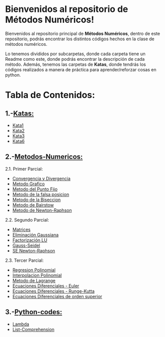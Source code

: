 # Bienvenidos al repositorio de Métodos Numéricos!

Bienvenidos al repositorio principal de **Métodos Numéricos**, dentro de este repositorio, podrás encontrar los distintos códigos hechos en la clase de métodos numéricos.

Lo tenemos divididos por subcarpetas, donde cada carpeta tiene un Readme como este, donde podrás encontrar la descripción de cada método. Además, tenemos las carpetas de **Katas**, donde tendrás los códigos realizados a manera de práctica para aprender/reforzar cosas en python.


# Tabla de Contenidos:
1.-[Katas:](../../tree/master/Katas)
-
- [Kata1](../../tree/master/Katas/Kata1)
- [Kata2](../../tree/master/Katas/Kata2)
- [Kata3](../../tree/master/Katas/Kata5)
- [Kata6](../../tree/master/Katas/Kata6)

2.-[Metodos-Numericos:](../../tree/master/Metodos-Numericos)
-

 2.1. Primer Parcial:
 
- [Convergencia y Divergencia](../../tree/master/Metodos-Numericos/Primer%20Parcial/Convergencia%20y%20Divergencia)
- [Metodo Grafico](../../tree/master/Metodos-Numericos/Primer%20Parcial/Metodo%20Grafico)
- [Metodo del Punto Fijo](../../tree/master/Metodos-Numericos/Primer%20Parcial/Metodo%20del%20punto%20fijo)
- [Metodo de la falsa posicion](../../tree/master/Metodos-Numericos/Primer%20Parcial/Metodo%20de%20la%20falsa%20posicion)
- [Metodo de la Biseccion](../../tree/master/Metodos-Numericos/Primer%20Parcial/Metodo%20de%20la%20Biseccion)
- [Metodo de Bairstow](../../tree/master/Metodos-Numericos/Primer%20Parcial/Metodo%20de%20Bairstow)
- [Metodo de Newton-Raphson](../../tree/master/Metodos-Numericos/Primer%20Parcial/Metodo%20de%20Newton-Raphson)

 
 2.2. Segundo Parcial:
 
 - [Matrices](../../tree/master/Metodos-Numericos/Segundo%20Parcial/Matrices)
 - [Eliminación Gaussiana](../../tree/master/Metodos-Numericos/Segundo%20Parcial/Eliminacion%20Gaussiana)
 - [Factorización LU](../../tree/master/Metodos-Numericos/Segundo%20Parcial/Factorizacion%20LU)
 - [Gauss-Seidel](../../tree/master/Metodos-Numericos/Segundo%20Parcial/Gauss-Seidel)
 - [SE Newton-Raphson](../../tree/master/Metodos-Numericos/Segundo%20Parcial/SE%20Newton-Raphson) 
 
 
 
 2.3. Tercer Parcial:
 
 - [Regresion Polinomial](../../tree/master/Metodos-Numericos/Tercer%20Parcial/Regresion%20Polinomial)
 - [Interpolacion Polinomial](../../tree/master/Metodos-Numericos/Tercer%20Parcial/Interpolacion%20Polinomial)
 - [Metodo de Lagrange](../../tree/master/Metodos-Numericos/Tercer%20Parcial/Metodo%20de%20Lagrange)
 - [Ecuaciones Diferenciales - Euler](../../tree/master/Metodos-Numericos/Tercer%20Parcial/Ecuaciones%20Diferenciales%20-%20Euler)
 - [Ecuaciones Diferenciales - Runge-Kutta](../../tree/master/Metodos-Numericos/Tercer%20Parcial/Ecuaciones%20Diferenciales-Runge-Kutta)
 - [Ecuaciones Diferenciales de orden superior](../../tree/master/Metodos-Numericos/Tercer%20Parcial/Ecuaciones%20Diferenciales%20de%20orden%20superior)

3.-[Python-codes:](../../tree/master/python-codes)
-
- [Lambda](../../tree/master/python-codes/lambda)
- [List-Comprehension](../../tree/master/python-codes/List-Comprehension)

